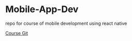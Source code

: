 # Mobile-App-Dev
 repo for course of mobile development using react native 

 [Course Git](https://github.com/zivl/mobile-app-development-s20)